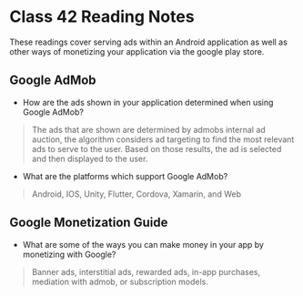 # Class 42 Reading Notes

These readings cover serving ads within an Android application as well as other ways of monetizing your application via the google play store.

## Google AdMob

- How are the ads shown in your application determined when using Google AdMob?

> The ads that are shown are determined by admobs internal ad auction, the algorithm considers ad targeting to find the most relevant ads to serve to the user.  Based on those results, the ad is selected and then displayed to the user.

- What are the platforms which support Google AdMob?

> Android, IOS, Unity, Flutter, Cordova, Xamarin, and Web

## Google Monetization Guide

- What are some of the ways you can make money in your app by monetizing with Google?

> Banner ads, interstitial ads, rewarded ads, in-app purchases, mediation with admob, or subscription models.
